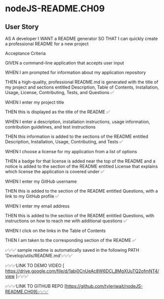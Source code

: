 # nodeJS-README.CH09

## User Story

AS A developer
I WANT a README generator
SO THAT I can quickly create a professional README for a new project


Acceptance Criteria

GIVEN a command-line application that accepts user input

WHEN I am prompted for information about my application repository

THEN a high-quality, professional README.md is generated with the title of my project and sections entitled Description, Table of Contents, Installation, Usage, License, Contributing, Tests, and Questions ✅

WHEN I enter my project title

THEN this is displayed as the title of the README ✅

WHEN I enter a description, installation instructions, usage information, contribution guidelines, and test instructions

THEN this information is added to the sections of the README entitled Description, Installation, Usage, Contributing, and Tests ✅

WHEN I choose a license for my application from a list of options

THEN a badge for that license is added near the top of the README and a notice is added to the section of the README entitled License that explains which license the application is covered under ✅

WHEN I enter my GitHub username

THEN this is added to the section of the README entitled Questions, with a link to my GitHub profile ✅

WHEN I enter my email address

THEN this is added to the section of the README entitled Questions, with instructions on how to reach me with additional questions ✅

WHEN I click on the links in the Table of Contents

THEN I am taken to the corresponding section of the README ✅

✅✅✅ sample readme is automatically saved in the following PATH 'Develop/utils/README.md'✅✅✅

✅✅✅LINK TO DEMO VIDEO [ https://drive.google.com/file/d/1abi0CnUeAc8W6DCj_8MgXUuTQ2ofmNT4/view ]✅✅✅

✅✅✅LINK TO GITHUB REPO [https://github.com/tylerjwait/nodeJS-README.CH09]✅✅✅
